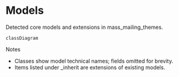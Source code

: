 # Models

Detected core models and extensions in mass_mailing_themes.

```mermaid
classDiagram
```

Notes
- Classes show model technical names; fields omitted for brevity.
- Items listed under _inherit are extensions of existing models.
